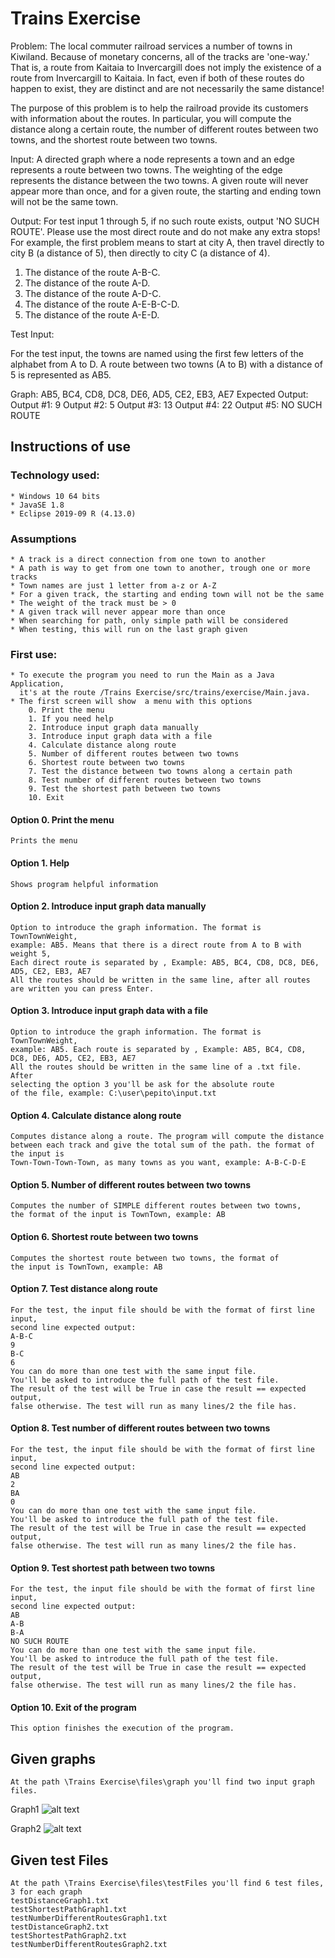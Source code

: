 # Trains Exercise

Problem: The local commuter railroad services a number of towns in Kiwiland.  Because of monetary concerns, all of the tracks are 'one-way.' That is, a route from Kaitaia to Invercargill does not imply the existence of a route from Invercargill to Kaitaia. In fact, even if both of these routes do
happen to exist, they are distinct and are not necessarily the same distance!

The purpose of this problem is to help the railroad provide its customers with information about the routes. In particular, you will compute the distance along a certain route, the number of different routes between two towns, and the shortest route between two towns.

Input: A directed graph where a node represents a town and an edge represents a route between two towns. The weighting of the edge represents the distance between the two towns. A given route will never appear more than once, and for a given route, the starting and ending
town will not be the same town.

Output: For test input 1 through 5, if no such route exists, output 'NO SUCH ROUTE'. Please use the most direct route and do not make any
extra stops! For example, the first problem means to start at city A, then travel directly to city B (a distance of 5), then directly to city C (a distance
of 4).

1. The distance of the route A-B-C.
2. The distance of the route A-D.
3. The distance of the route A-D-C.
4. The distance of the route A-E-B-C-D.
5. The distance of the route A-E-D.

Test Input:

For the test input, the towns are named using the first few letters of the alphabet from A to D. A route between two towns (A to B) with a
distance of 5 is represented as AB5.

Graph: AB5, BC4, CD8, DC8, DE6, AD5, CE2, EB3, AE7
Expected Output:
Output #1: 9
Output #2: 5
Output #3: 13
Output #4: 22
Output #5: NO SUCH ROUTE

## Instructions of use

### Technology used: 
    * Windows 10 64 bits
    * JavaSE 1.8
    * Eclipse 2019-09 R (4.13.0)

### Assumptions
    * A track is a direct connection from one town to another
    * A path is way to get from one town to another, trough one or more tracks
    * Town names are just 1 letter from a-z or A-Z
    * For a given track, the starting and ending town will not be the same
    * The weight of the track must be > 0
    * A given track will never appear more than once
    * When searching for path, only simple path will be considered
    * When testing, this will run on the last graph given

### First use:
    * To execute the program you need to run the Main as a Java Application,
      it's at the route /Trains Exercise/src/trains/exercise/Main.java.
    * The first screen will show  a menu with this options
        0. Print the menu
        1. If you need help
        2. Introduce input graph data manually
        3. Introduce input graph data with a file
        4. Calculate distance along route
        5. Number of different routes between two towns
        6. Shortest route between two towns
        7. Test the distance between two towns along a certain path
        8. Test number of different routes between two towns
        9. Test the shortest path between two towns
        10. Exit

#### Option 0. Print the menu
    Prints the menu

#### Option 1. Help
    Shows program helpful information

#### Option 2. Introduce input graph data manually 
    Option to introduce the graph information. The format is TownTownWeight, 
    example: AB5. Means that there is a direct route from A to B with weight 5,
    Each direct route is separated by , Example: AB5, BC4, CD8, DC8, DE6, AD5, CE2, EB3, AE7
    All the routes should be written in the same line, after all routes are written you can press Enter.

#### Option 3. Introduce input graph data with a file
    Option to introduce the graph information. The format is TownTownWeight,
    example: AB5. Each route is separated by , Example: AB5, BC4, CD8, DC8, DE6, AD5, CE2, EB3, AE7
    All the routes should be written in the same line of a .txt file. After
    selecting the option 3 you'll be ask for the absolute route
    of the file, example: C:\user\pepito\input.txt

#### Option 4. Calculate distance along route
    Computes distance along a route. The program will compute the distance
    between each track and give the total sum of the path. the format of the input is
    Town-Town-Town-Town, as many towns as you want, example: A-B-C-D-E

#### Option 5. Number of different routes between two towns
    Computes the number of SIMPLE different routes between two towns,
    the format of the input is TownTown, example: AB    

#### Option 6. Shortest route between two towns
    Computes the shortest route between two towns, the format of
    the input is TownTown, example: AB    

#### Option 7. Test distance along route
    For the test, the input file should be with the format of first line input,
    second line expected output:
    A-B-C
    9
    B-C
    6
    You can do more than one test with the same input file.
    You'll be asked to introduce the full path of the test file.
    The result of the test will be True in case the result == expected output,
    false otherwise. The test will run as many lines/2 the file has.

#### Option 8. Test number of different routes between two towns
    For the test, the input file should be with the format of first line input,
    second line expected output:
    AB
    2
    BA
    0
    You can do more than one test with the same input file.
    You'll be asked to introduce the full path of the test file.
    The result of the test will be True in case the result == expected output,
    false otherwise. The test will run as many lines/2 the file has.

#### Option 9. Test shortest path between two towns
    For the test, the input file should be with the format of first line input,
    second line expected output:
    AB
    A-B
    B-A
    NO SUCH ROUTE
    You can do more than one test with the same input file.
    You'll be asked to introduce the full path of the test file.
    The result of the test will be True in case the result == expected output,
    false otherwise. The test will run as many lines/2 the file has.

#### Option 10. Exit of the program
    This option finishes the execution of the program.

## Given graphs
    At the path \Trains Exercise\files\graph you'll find two input graph files.

Graph1
![alt text](https://raw.githubusercontent.com/sergio8215/Trains-Exercise/master/files/img/graph1.png)

Graph2
![alt text](https://raw.githubusercontent.com/sergio8215/Trains-Exercise/master/files/img/graph2.png)

## Given test Files
    At the path \Trains Exercise\files\testFiles you'll find 6 test files, 3 for each graph
    testDistanceGraph1.txt
    testShortestPathGraph1.txt
    testNumberDifferentRoutesGraph1.txt
    testDistanceGraph2.txt
    testShortestPathGraph2.txt
    testNumberDifferentRoutesGraph2.txt
